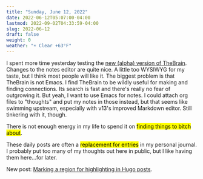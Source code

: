 ```yaml
---
title: "Sunday, June 12, 2022"
date: 2022-06-12T05:07:00-04:00
lastmod: 2022-09-02T04:33:59-04:00
slug: 2022-06-12
draft: false
weight: 0
weather: "☀️ Clear +63°F"
---
```


I spent more time yesterday testing the [new (alpha) version of TheBrain](https://www.thebrain.com/products/thebrain/thebrain13). Changes to the notes editor are quite nice. A little too WYSIWYG for my taste, but I think most people will like it. The biggest problem is that TheBrain is not Emacs. I find TheBrain to be wildly useful for making and finding connections. Its search is fast and there's really no fear of outgrowing it. But yeah, I want to use Emacs for notes. I could attach org files to "thoughts" and put my notes in those instead, but that seems like swimming upstream, especially with v13's improved Markdown editor. Still tinkering with it, though.

There is not enough energy in my life to spend it on <mark>finding things to bitch about</mark>.

These daily posts are often a <mark>replacement for entries</mark> in my personal journal. I probably put too many of my thoughts out here in public, but I like having them here...for later.

New post: [Marking a region for highlighting in Hugo posts](/2022/marking-a-region-in-hugo-posts/).

[//]: # "Exported with love from a post written in Org mode"
[//]: # "- https://github.com/kaushalmodi/ox-hugo"
